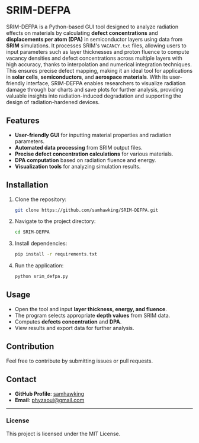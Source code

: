 # SRIM-DEFPA

SRIM-DEFPA is a Python-based GUI tool designed to analyze radiation effects on materials by calculating **defect concentrations** and **displacements per atom (DPA)** in semiconductor layers using data from **SRIM** simulations. It processes SRIM's `VACANCY.txt` files, allowing users to input parameters such as layer thicknesses and proton fluence to compute vacancy densities and defect concentrations across multiple layers with high accuracy, thanks to interpolation and numerical integration techniques. This ensures precise defect mapping, making it an ideal tool for applications in **solar cells**, **semiconductors**, and **aerospace materials**. With its user-friendly interface, SRIM-DEFPA enables researchers to visualize radiation damage through bar charts and save plots for further analysis, providing valuable insights into radiation-induced degradation and supporting the design of radiation-hardened devices.

## Features
- **User-friendly GUI** for inputting material properties and radiation parameters.
- **Automated data processing** from SRIM output files.
- **Precise defect concentration calculations** for various materials.
- **DPA computation** based on radiation fluence and energy.
- **Visualization tools** for analyzing simulation results.

## Installation
1. Clone the repository:
   ```bash
   git clone https://github.com/samhawking/SRIM-DEFPA.git
   ```
2. Navigate to the project directory:
   ```bash
   cd SRIM-DEFPA
   ```
3. Install dependencies:
   ```bash
   pip install -r requirements.txt
   ```
4. Run the application:
   ```bash
   python srim_defpa.py
   ```

## Usage
- Open the tool and input **layer thickness, energy, and fluence**.
- The program selects appropriate **depth values** from SRIM data.
- Computes **defects concentration** and **DPA**.
- View results and export data for further analysis.

## Contribution
Feel free to contribute by submitting issues or pull requests.

## Contact
- **GitHub Profile**: [samhawking](https://github.com/samhawking)
- **Email**: phyzaoui@gmail.com

---
### License
This project is licensed under the MIT License.

